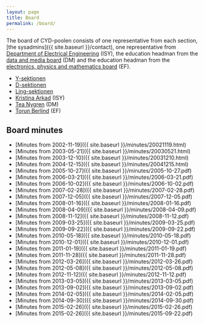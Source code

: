 ```yaml
---
layout: page
title: Board
permalink: /board/
---
```


The board of CYD-poolen consists of one representative from each section, [the sysadmins]({{ site.baseurl }}/contact), one representative from [Department of Electrical Engineering](http://www.isy.liu.se/) (ISY), the education headman from the [data and media board](http://www.lith.liu.se/presentation/namnder/dm?l=sv) (DM) and the education headman from the [electronics, physics and mathematics board](http://www.lith.liu.se/presentation/namnder/ef?l=sv) (EF).

* [Y-sektionen](http://www.y.lintek.liu.se)
* [D-sektionen](http://www.d.lintek.liu.se)
* [Ling-sektionen](http://www.ling.lintek.liu.se)
* [Kristina Arkad](mailto:kristina@isy.liu.se) (ISY)
* [Tea Nygren](mailto:tea.nygren@liu.se) (DM)
* [Torun Berlind](mailto:torun.berlind@liu.se) (EF)

## Board minutes

* [Minutes from 2002-11-19]({{ site.baseurl }}/minutes/20021119.html)
* [Minutes from 2003-05-21]({{ site.baseurl }}/minutes/20030521.html)
* [Minutes from 2003-12-10]({{ site.baseurl }}/minutes/20031210.html)
* [Minutes from 2004-12-15]({{ site.baseurl }}/minutes/20041215.html)
* [Minutes from 2005-10-27]({{ site.baseurl }}/minutes/2005-10-27.pdf)
* [Minutes from 2006-03-21]({{ site.baseurl }}/minutes/2006-03-21.pdf)
* [Minutes from 2006-10-02]({{ site.baseurl }}/minutes/2006-10-02.pdf)
* [Minutes from 2007-02-28]({{ site.baseurl }}/minutes/2007-02-28.pdf)
* [Minutes from 2007-12-05]({{ site.baseurl }}/minutes/2007-12-05.pdf)
* [Minutes from 2008-01-16]({{ site.baseurl }}/minutes/2008-01-16.pdf)
* [Minutes from 2008-04-09]({{ site.baseurl }}/minutes/2008-04-09.pdf)
* [Minutes from 2008-11-12]({{ site.baseurl }}/minutes/2008-11-12.pdf)
* [Minutes from 2009-03-25]({{ site.baseurl }}/minutes/2009-03-25.pdf)
* [Minutes from 2009-09-22]({{ site.baseurl }}/minutes/2009-09-22.pdf)
* [Minutes from 2010-05-18]({{ site.baseurl }}/minutes/2010-05-18.pdf)
* [Minutes from 2010-12-01]({{ site.baseurl }}/minutes/2010-12-01.pdf)
* [Minutes from 2011-01-19]({{ site.baseurl }}/minutes/2011-01-19.pdf)
* [Minutes from 2011-11-28]({{ site.baseurl }}/minutes/2011-11-28.pdf)
* [Minutes from 2012-03-26]({{ site.baseurl }}/minutes/2012-03-26.pdf)
* [Minutes from 2012-05-08]({{ site.baseurl }}/minutes/2012-05-08.pdf)
* [Minutes from 2012-11-12]({{ site.baseurl }}/minutes/2012-11-12.pdf)
* [Minutes from 2013-03-05]({{ site.baseurl }}/minutes/2013-03-05.pdf)
* [Minutes from 2013-09-02]({{ site.baseurl }}/minutes/2013-09-02.pdf)
* [Minutes from 2014-02-05]({{ site.baseurl }}/minutes/2014-02-05.pdf)
* [Minutes from 2014-09-30]({{ site.baseurl }}/minutes/2014-09-30.pdf)
* [Minutes from 2015-02-26]({{ site.baseurl }}/minutes/2015-02-26.pdf)
* [Minutes from 2015-02-26]({{ site.baseurl }}/minutes/2015-09-22.pdf)

